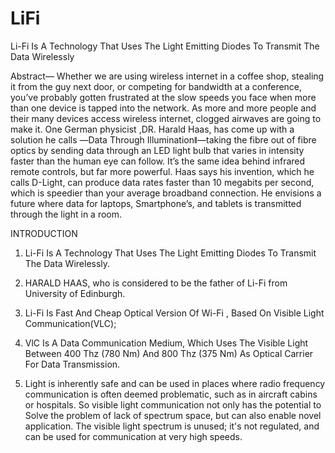 # LiFi
Li-Fi Is A Technology That Uses The Light Emitting Diodes To Transmit The Data Wirelessly

Abstract— 
Whether we are using wireless internet in a coffee shop, stealing it from the guy next door, or competing for bandwidth at a conference, you’ve probably gotten frustrated at the slow speeds you face when more than one device is tapped into the network. As more and more people and their many devices access wireless internet, clogged airwaves are going to make it. One German physicist ,DR. Harald Haas, has come up with a solution he calls ―Data Through Illuminationǁ—taking the fibre out of fibre optics by sending data through an LED light bulb that varies in intensity faster than the human eye can follow. It’s the same idea behind infrared remote controls, but far more powerful. Haas says his invention, which he calls D-Light, can produce data rates faster than 10 megabits per second, which is speedier than your average broadband connection. He envisions a future where data for laptops, Smartphone’s, and tablets is transmitted through the light in a room. 

INTRODUCTION 

1) Li-Fi Is A Technology That Uses The Light Emitting Diodes To Transmit The Data Wirelessly.

 2) HARALD HAAS, who is considered to be the father of Li-Fi from University of Edinburgh.

 3) Li-Fi Is Fast And Cheap Optical Version Of Wi-Fi , Based On Visible Light Communication(VLC);

 4) VlC Is A Data Communication Medium, Which Uses The Visible Light Between 400 Thz (780 Nm) And 800 Thz (375 Nm) As Optical Carrier For Data Transmission.

 5) Light is inherently safe and can be used in places where radio frequency communication is often deemed problematic, such as in aircraft cabins or hospitals. So visible light communication not only has the potential to Solve the problem of lack of spectrum space, but can also enable novel application. The visible light spectrum is unused; it's not regulated, and can be used for communication at very high speeds.

